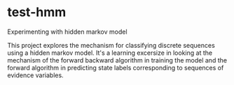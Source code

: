 test-hmm
========

Experimenting with hidden markov model

This project explores the mechanism for classifying discrete sequences using a hidden markov model. 
It's a learning excersize in looking at the mechanism of the forward backward algorithm in training the model 
and the forward algorithm in predicting state labels corresponding to sequences of evidence variables. 
